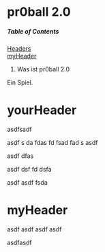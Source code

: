 # pr0ball 2.0

##### Table of Contents  
[Headers](#headers)     
[myHeader](#myheader)

1. Was ist pr0ball 2.0

Ein Spiel.


# yourHeader


asdfsadf


asdf
s
da
fdas
fd
fsad
fad
s
asdf


asdf
dfas

asdf
dsf
fd
dsfa


asdf
asdf
fsda


# myHeader
<a name="myheader"/>
asdf
asdf
asdf
asdf

asdfasdf
